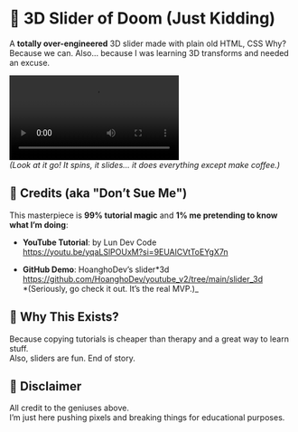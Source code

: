# 🎢 3D Slider of Doom (Just Kidding)

A **totally over-engineered** 3D slider made with plain old HTML, CSS
Why? Because we can. Also… because I was learning 3D transforms and needed an excuse.

![3D Slider Preview](preview.mp4)  
_(Look at it go! It spins, it slides… it does everything except make coffee.)_

## 🙏 Credits (aka "Don’t Sue Me")

This masterpiece is **99% tutorial magic** and **1% me pretending to know what I’m doing**:

- **YouTube Tutorial**: by Lun Dev Code  
  https://youtu.be/yqaLSlPOUxM?si=9EUAlCVtToEYgX7n

- **GitHub Demo**: HoanghoDev’s slider*3d <br>
  https://github.com/HoanghoDev/youtube_v2/tree/main/slider_3d <br>
  *(Seriously, go check it out. It’s the real MVP.)\_

## 🚀 Why This Exists?

Because copying tutorials is cheaper than therapy and a great way to learn stuff.  
Also, sliders are fun. End of story.

## 📜 Disclaimer

All credit to the geniuses above.  
I’m just here pushing pixels and breaking things for educational purposes.
